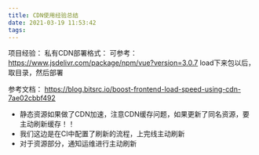 ```yaml
---
title: CDN使用经验总结
date: 2021-03-19 11:53:42
tags:
---
```

项目经验：
私有CDN部署格式：
可参考：https://www.jsdelivr.com/package/npm/vue?version=3.0.7
load下来包以后，取目录，然后部署

参考文档：
https://blog.bitsrc.io/boost-frontend-load-speed-using-cdn-7ae02cbbf492

- 静态资源如果做了CDN加速，注意CDN缓存问题，如果更新了同名资源，要主动刷新缓存！！
- 我们这边是在CI中配置了刷新的流程，上完线主动刷新
- 对于资源部分，通知运维进行主动刷新